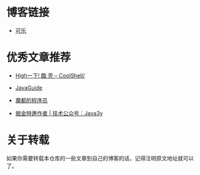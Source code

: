 博客链接
====

* <a href="https://me.csdn.net/u013412772">可乐</a>

优秀文章推荐
====

* <a href="https://coolshell.cn/">High一下! 酷 壳 – CoolShell/</a>

* <a href="https://github.com/Snailclimb/JavaGuide">JavaGuide</a>

* <a href="https://javadoop.com/">魔都的程序员</a>

* <a href="https://juejin.im/user/5a7005b46fb9a01c995117a7">掘金特邀作者 | 技术公众号：Java3y</a>

关于转载
====

如果你需要转载本仓库的一些文章到自己的博客的话，记得注明原文地址就可以了。

